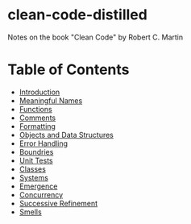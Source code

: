# clean-code-distilled
Notes on the book "Clean Code" by Robert C. Martin


Table of Contents
=================
* [Introduction](index.md)
* [Meaningful Names](meaningful-names.md)
* [Functions](functions.md)
* [Comments](comments.md)
* [Formatting](formatting.md)
* [Objects and Data Structures](objects-and-data-structures.md)
* [Error Handling](error-handling.md)
* [Boundries](boundries.md)
* [Unit Tests](unit-tests.md)
* [Classes](classes.md)
* [Systems](systems.md)
* [Emergence](emergence.md)
* [Concurrency](concurrency.md)
* [Successive Refinement](successive-refinement.md)
* [Smells](smells.md)
